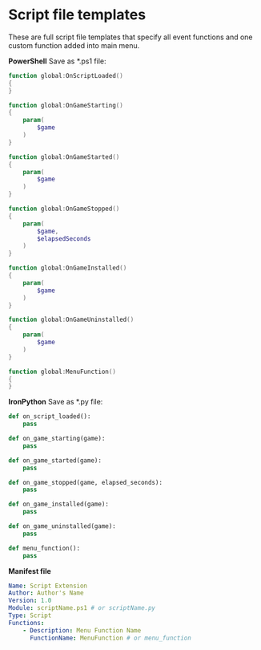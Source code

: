 Script file templates
=====================

These are full script file templates that specify all event functions and one custom function added into main menu.

**PowerShell** Save as *.ps1 file:
```powershell
function global:OnScriptLoaded()
{
}

function global:OnGameStarting()
{
    param(
        $game
    )
}

function global:OnGameStarted()
{
    param(
        $game
    )
}

function global:OnGameStopped()
{
    param(
        $game,
        $elapsedSeconds
    )
}

function global:OnGameInstalled()
{
    param(
        $game
    )     
}

function global:OnGameUninstalled()
{
    param(
        $game
    )    
}

function global:MenuFunction()
{
}
```

**IronPython** Save as *.py file:
```python
def on_script_loaded():
    pass

def on_game_starting(game):
    pass

def on_game_started(game):
    pass

def on_game_stopped(game, elapsed_seconds):
    pass

def on_game_installed(game):
    pass

def on_game_uninstalled(game):
    pass

def menu_function():
    pass
```

**Manifest file**

```yaml
Name: Script Extension
Author: Author's Name
Version: 1.0
Module: scriptName.ps1 # or scriptName.py
Type: Script
Functions: 
    - Description: Menu Function Name
      FunctionName: MenuFunction # or menu_function
```

